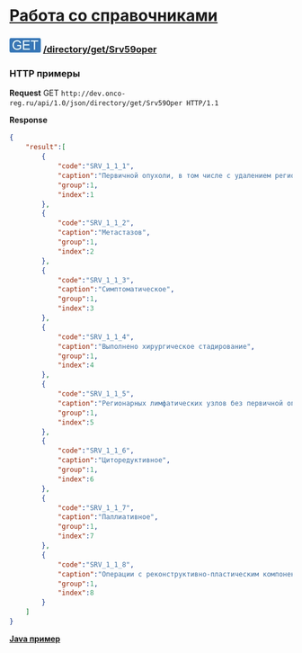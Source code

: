 [Работа со справочниками](../../../index.md)
=========================================

### ![GET](../../../../../img/get.png) [/directory/get/Srv59oper](../index.md)

### HTTP примеры

**Request**  GET `http://dev.onco-reg.ru/api/1.0/json/directory/get/Srv59Oper HTTP/1.1`

**Response**

```json
{
    "result":[
        {
            "code":"SRV_1_1_1",
            "caption":"Первичной опухоли, в том числе с удалением регионарных лимфатических узлов",
            "group":1,
            "index":1
        },
        {
            "code":"SRV_1_1_2",
            "caption":"Метастазов",
            "group":1,
            "index":2
        },
        {
            "code":"SRV_1_1_3",
            "caption":"Симптоматическое",
            "group":1,
            "index":3
        },
        {
            "code":"SRV_1_1_4",
            "caption":"Выполнено хирургическое стадирование",
            "group":1,
            "index":4
        },
        {
            "code":"SRV_1_1_5",
            "caption":"Регионарных лимфатических узлов без первичной опухоли",
            "group":1,
            "index":5
        },
        {
            "code":"SRV_1_1_6",
            "caption":"Циторедуктивное",
            "group":1,
            "index":6
        },
        {
            "code":"SRV_1_1_7",
            "caption":"Паллиативное",
            "group":1,
            "index":7
        },
        {
            "code":"SRV_1_1_8",
            "caption":"Операции с реконструктивно-пластическим компонентом, в т.ч. установка импланта",
            "group":1,
            "index":8
        }
    ]
}
```

**[Java пример](getJava.md)**